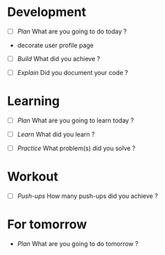 # Development
- [ ] _Plan_ What are you going to do today ?
-  decorate user profile page

- [ ] _Build_ What did you achieve ?


- [ ] _Explain_ Did you document your code ?

# Learning
- [ ] _Plan_ What are you going to learn today ?


- [ ] _Learn_ What did you learn ? 


- [ ] _Practice_ What problem(s) did you solve ?

# Workout
- [ ] _Push-ups_ How many push-ups did you achieve ?

# For tomorrow
- _Plan_ What are you going to do tomorrow ?
